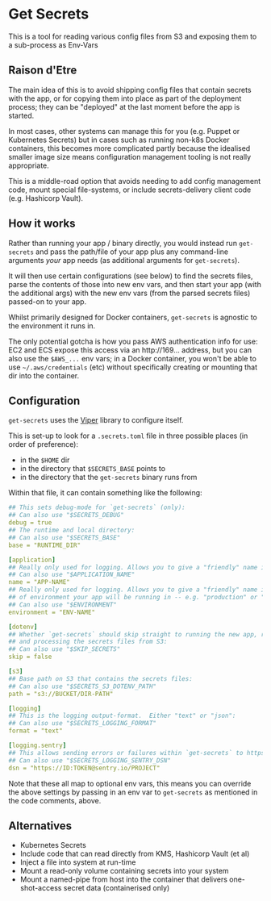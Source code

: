 # Get Secrets

This is a tool for reading various config files from S3 and exposing them to a sub-process as Env-Vars

## Raison d'Etre

The main idea of this is to avoid shipping config files that contain secrets with the
app, or for copying them into place as part of the deployment process; they can be
"deployed" at the last moment before the app is started.

In most cases, other systems can manage this for you (e.g. Puppet or Kubernetes
Secrets) but in cases such as running non-k8s Docker containers, this becomes more
complicated partly because the idealised smaller image size means configuration
management tooling is not really appropriate.

This is a middle-road option that avoids needing to add config management code,
mount special file-systems, or include secrets-delivery client code (e.g. Hashicorp
Vault).

## How it works

Rather than running your app / binary directly, you would instead run `get-secrets`
and pass the path/file of your app plus any command-line arguments _your_ app needs (as
additional arguments for `get-secrets`).

It will then use certain configurations (see below) to find the secrets files, parse the contents
of those into new env vars, and then start your app (with the additional args) with the new
env vars (from the parsed secrets files) passed-on to your app.

Whilst primarily designed for Docker containers, `get-secrets` is agnostic to the environment it
runs in.

The only potential gotcha is how you pass AWS authentication info for use:  EC2 and ECS expose
this access via an http://169... address, but you can also use the `$AWS_...` env vars;  in a
Docker container, you won't be able to use `~/.aws/credentials` (etc) without specifically
creating or mounting that dir into the container.

## Configuration

`get-secrets` uses the [Viper](https://github.com/spf13/viper) library to configure itself.

This is set-up to look for a `.secrets.toml` file in three possible places (in order of
preference):
- in the `$HOME` dir
- in the directory that `$SECRETS_BASE` points to
- in the directory that the `get-secrets` binary runs from

Within that file, it can contain something like the following:

```yaml
## This sets debug-mode for `get-secrets` (only):
## Can also use "$SECRETS_DEBUG"
debug = true
## The runtime and local directory:
## Can also use "$SECRETS_BASE"
base = "RUNTIME_DIR"

[application]
## Really only used for logging. Allows you to give a "friendly" name in logging for _your_ app:
## Can also use "$APPLICATION_NAME"
name = "APP-NAME"
## Really only used for logging. Allows you to give a "friendly" name in logging for the type
## of environment your app will be running in -- e.g. "production" or "development":
## Can also use "$ENVIRONMENT"
environment = "ENV-NAME"

[dotenv]
## Whether `get-secrets` should skip straight to running the new app, rather than downloading
## and processing the secrets files from S3:
## Can also use "$SKIP_SECRETS"
skip = false

[s3]
## Base path on S3 that contains the secrets files:
## Can also use "$SECRETS_S3_DOTENV_PATH"
path = "s3://BUCKET/DIR-PATH"

[logging]
## This is the logging output-format.  Either "text" or "json":
## Can also use "$SECRETS_LOGGING_FORMAT"
format = "text"

[logging.sentry]
## This allows sending errors or failures within `get-secrets` to https://sentry.io
## Can also use "$SECRETS_LOGGING_SENTRY_DSN"
dsn = "https://ID:TOKEN@sentry.io/PROJECT"
```

Note that these all map to optional env vars, this means you can override the above settings
by passing in an env var to `get-secrets` as mentioned in the code comments, above.

## Alternatives

- Kubernetes Secrets
- Include code that can read directly from KMS, Hashicorp Vault (et al)
- Inject a file into system at run-time
- Mount a read-only volume containing secrets into your system
- Mount a named-pipe from host into the container that delivers one-shot-access
  secret data (containerised only)
